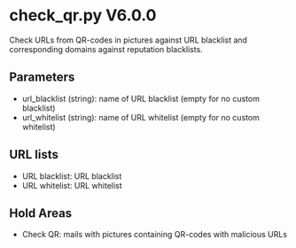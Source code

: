 check_qr.py V6.0.0
==================

Check URLs from QR-codes in pictures against URL blacklist and corresponding domains against reputation blacklists.

## Parameters
* url_blacklist (string): name of URL blacklist (empty for no custom blacklist)
* url_whitelist (string): name of URL whitelist (empty for no custom whitelist)

## URL lists
* URL blacklist: URL blacklist
* URL whitelist: URL whitelist

## Hold Areas
* Check QR: mails with pictures containing QR-codes with malicious URLs
